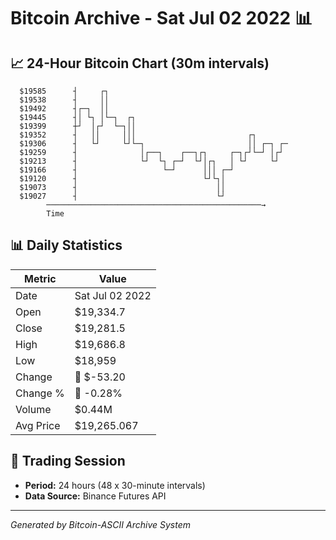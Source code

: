 # Bitcoin Archive - Sat Jul 02 2022 📊

## 📈 24-Hour Bitcoin Chart (30m intervals)

```
  $19585      ┤     ┌┐                                         
  $19538      ┤     ││                                         
  $19492      ┤┌─┐  ││                                         
  $19445      ┤│ └┐ │└─┐  ┌┐                                   
  $19399      ┼┘  │┌┘  └─┐││                                   
  $19352      ┤   ││     │││                         ┌┐        
  $19306      ┤   └┘     └┘└─┐                       ││ ┌─┐ ┌─ 
  $19259      ┤              │┌──┐    ┌──┐┌┐     ┌─┐┌┘└─┘ │┌┘  
  $19213      ┤              └┘  └┐ ┌─┘  └┘│┌┐   │ └┘     └┘   
  $19166      ┤                   └─┘      │││ ┌─┘             
  $19120      ┤                            └┘└┐│               
  $19073      ┤                               ││               
  $19027      ┤                               └┘               
        ────────────────────────────────────────────────→
        Time
```

## 📊 Daily Statistics

| Metric | Value |
|--------|-------|
| Date | Sat Jul 02 2022 |
| Open | $19,334.7 |
| Close | $19,281.5 |
| High | $19,686.8 |
| Low | $18,959 |
| Change | 🔴 $-53.20 |
| Change % | 🔴 -0.28% |
| Volume | $0.44M |
| Avg Price | $19,265.067 |

## 📅 Trading Session

- **Period:** 24 hours (48 x 30-minute intervals)
- **Data Source:** Binance Futures API

---
*Generated by Bitcoin-ASCII Archive System*
